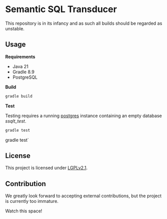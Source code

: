 # Semantic SQL Transducer

This repository is in its infancy and as such all builds should be regarded as unstable. 

## Usage

**Requirements**

- Java 21
- Gradle 8.9
- PostgreSQL

**Build**

``` sh
gradle build
```

**Test**

Testing requires a running [postgres](https://www.postgresql.org/) instance containing an empty database *ssqlt_test*.

``` sh
gradle test
```

gradle test`

## License

This project is licensed under [LGPLv2.1](https://github.com/unibz-krdb/SemanticSQLTransducer/blob/main/LICENSE).

## Contribution

We greatly look forward to accepting external contributions, but the project is currently too immature. 

Watch this space!
